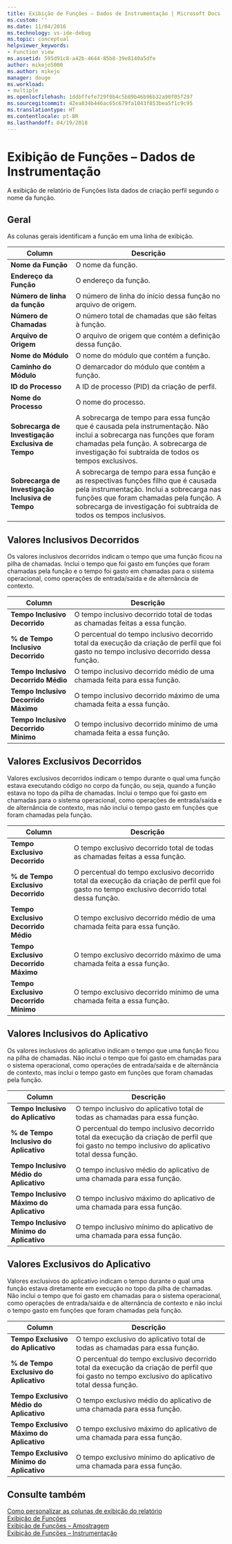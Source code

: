 ```yaml
---
title: Exibição de Funções – Dados de Instrumentação | Microsoft Docs
ms.custom: ''
ms.date: 11/04/2016
ms.technology: vs-ide-debug
ms.topic: conceptual
helpviewer_keywords:
- Function view
ms.assetid: 595d91c8-a42b-4644-85b8-39e8140a5dfe
author: mikejo5000
ms.author: mikejo
manager: douge
ms.workload:
- multiple
ms.openlocfilehash: 1ddbffefe729f0b4c5b89b46b96b32a90f05f297
ms.sourcegitcommit: 42ea834b446ac65c679fa1043f853bea5f1c9c95
ms.translationtype: HT
ms.contentlocale: pt-BR
ms.lasthandoff: 04/19/2018
---
```

# <a name="functions-view---instrumentation-data"></a>Exibição de Funções – Dados de Instrumentação
A exibição de relatório de Funções lista dados de criação perfil segundo o nome da função.  
  
## <a name="general"></a>Geral  
 As colunas gerais identificam a função em uma linha de exibição.  
  
|Column|Descrição|  
|------------|-----------------|  
|**Nome da Função**|O nome da função.|  
|**Endereço da Função**|O endereço da função.|  
|**Número de linha da função**|O número de linha do início dessa função no arquivo de origem.|  
|**Número de Chamadas**|O número total de chamadas que são feitas à função.|  
|**Arquivo de Origem**|O arquivo de origem que contém a definição dessa função.|  
|**Nome do Módulo**|O nome do módulo que contém a função.|  
|**Caminho do Módulo**|O demarcador do módulo que contém a função.|  
|**ID do Processo**|A ID de processo (PID) da criação de perfil.|  
|**Nome do Processo**|O nome do processo.|  
|**Sobrecarga de Investigação Exclusiva de Tempo**|A sobrecarga de tempo para essa função que é causada pela instrumentação. Não inclui a sobrecarga nas funções que foram chamadas pela função. A sobrecarga de investigação foi subtraída de todos os tempos exclusivos.|  
|**Sobrecarga de Investigação Inclusiva de Tempo**|A sobrecarga de tempo para essa função e as respectivas funções filho que é causada pela instrumentação. Inclui a sobrecarga nas funções que foram chamadas pela função. A sobrecarga de investigação foi subtraída de todos os tempos inclusivos.|  
  
## <a name="elapsed-inclusive-values"></a>Valores Inclusivos Decorridos  
 Os valores inclusivos decorridos indicam o tempo que uma função ficou na pilha de chamadas. Inclui o tempo que foi gasto em funções que foram chamadas pela função e o tempo foi gasto em chamadas para o sistema operacional, como operações de entrada/saída e de alternância de contexto.  
  
|Column|Descrição|  
|------------|-----------------|  
|**Tempo Inclusivo Decorrido**|O tempo inclusivo decorrido total de todas as chamadas feitas a essa função.|  
|**% de Tempo Inclusivo Decorrido**|O percentual do tempo inclusivo decorrido total da execução da criação de perfil que foi gasto no tempo inclusivo decorrido dessa função.|  
|**Tempo Inclusivo Decorrido Médio**|O tempo inclusivo decorrido médio de uma chamada feita para essa função.|  
|**Tempo Inclusivo Decorrido Máximo**|O tempo inclusivo decorrido máximo de uma chamada feita a essa função.|  
|**Tempo Inclusivo Decorrido Mínimo**|O tempo inclusivo decorrido mínimo de uma chamada feita a essa função.|  
  
## <a name="elapsed-exclusive-values"></a>Valores Exclusivos Decorridos  
 Valores exclusivos decorridos indicam o tempo durante o qual uma função estava executando código no corpo da função, ou seja, quando a função estava no topo da pilha de chamadas. Inclui o tempo que foi gasto em chamadas para o sistema operacional, como operações de entrada/saída e de alternância de contexto, mas não inclui o tempo gasto em funções que foram chamadas pela função.  
  
|Column|Descrição|  
|------------|-----------------|  
|**Tempo Exclusivo Decorrido**|O tempo exclusivo decorrido total de todas as chamadas feitas a essa função.|  
|**% de Tempo Exclusivo Decorrido**|O percentual do tempo exclusivo decorrido total da execução da criação de perfil que foi gasto no tempo exclusivo decorrido total dessa função.|  
|**Tempo Exclusivo Decorrido Médio**|O tempo exclusivo decorrido médio de uma chamada feita para essa função.|  
|**Tempo Exclusivo Decorrido Máximo**|O tempo exclusivo decorrido máximo de uma chamada feita a essa função.|  
|**Tempo Exclusivo Decorrido Mínimo**|O tempo exclusivo decorrido mínimo de uma chamada feita a essa função.|  
  
## <a name="application-inclusive-values"></a>Valores Inclusivos do Aplicativo  
 Os valores inclusivos do aplicativo indicam o tempo que uma função ficou na pilha de chamadas. Não inclui o tempo que foi gasto em chamadas para o sistema operacional, como operações de entrada/saída e de alternância de contexto, mas inclui o tempo gasto em funções que foram chamadas pela função.  
  
|Column|Descrição|  
|------------|-----------------|  
|**Tempo Inclusivo do Aplicativo**|O tempo inclusivo do aplicativo total de todas as chamadas para essa função.|  
|**% de Tempo Inclusivo do Aplicativo**|O percentual do tempo inclusivo decorrido total da execução da criação de perfil que foi gasto no tempo inclusivo do aplicativo total dessa função.|  
|**Tempo Inclusivo Médio do Aplicativo**|O tempo inclusivo médio do aplicativo de uma chamada para essa função.|  
|**Tempo Inclusivo Máximo do Aplicativo**|O tempo inclusivo máximo do aplicativo de uma chamada para essa função.|  
|**Tempo Inclusivo Mínimo do Aplicativo**|O tempo inclusivo mínimo do aplicativo de uma chamada para essa função.|  
  
## <a name="application-exclusive-values"></a>Valores Exclusivos do Aplicativo  
 Valores exclusivos do aplicativo indicam o tempo durante o qual uma função estava diretamente em execução no topo da pilha de chamadas. Não inclui o tempo que foi gasto em chamadas para o sistema operacional, como operações de entrada/saída e de alternância de contexto e não inclui o tempo gasto em funções que foram chamadas pela função.  
  
|Column|Descrição|  
|------------|-----------------|  
|**Tempo Exclusivo do Aplicativo**|O tempo exclusivo do aplicativo total de todas as chamadas para essa função.|  
|**% de Tempo Exclusivo do Aplicativo**|O percentual do tempo exclusivo decorrido total da execução da criação de perfil que foi gasto no tempo exclusivo do aplicativo total dessa função.|  
|**Tempo Exclusivo Médio do Aplicativo**|O tempo exclusivo médio do aplicativo de uma chamada para essa função.|  
|**Tempo Exclusivo Máximo do Aplicativo**|O tempo exclusivo máximo do aplicativo de uma chamada para essa função.|  
|**Tempo Exclusivo Mínimo do Aplicativo**|O tempo exclusivo mínimo do aplicativo de uma chamada para essa função.|  
  
## <a name="see-also"></a>Consulte também  
 [Como personalizar as colunas de exibição do relatório](../profiling/how-to-customize-report-view-columns.md)   
 [Exibição de Funções](../profiling/functions-view-sampling-data.md)   
 [Exibição de Funções – Amostragem](../profiling/functions-view-dotnet-memory-sampling-data.md)   
 [Exibição de Funções – Instrumentação](../profiling/functions-view-dotnet-memory-instrumentation-data.md)